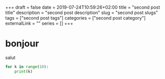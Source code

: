 +++
draft = false
date = 2019-07-24T10:59:26+02:00
title = "second post title"
description = "second post description"
slug = "second post slugs"
tags = ["second post tags"]
categories = ["second post category"]
externalLink = ""
series = []
+++

# bonjour

salut

~~~python
for k in range(10):
    print(k)
~~~
